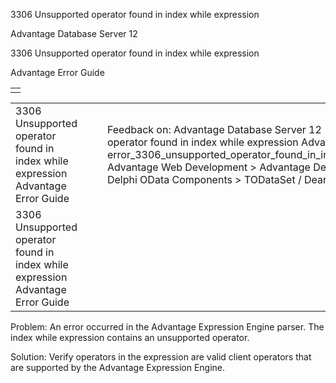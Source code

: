 3306 Unsupported operator found in index while expression




Advantage Database Server 12  

3306 Unsupported operator found in index while expression

Advantage Error Guide

|  |
| --- |
|  |

|  |  |  |  |  |
| --- | --- | --- | --- | --- |
| 3306 Unsupported operator found in index while expression  Advantage Error Guide |  |  | Feedback on: Advantage Database Server 12 - 3306 Unsupported operator found in index while expression Advantage Error Guide error\_3306\_unsupported\_operator\_found\_in\_index\_while\_expression Advantage Web Development > Advantage Delphi OData Client > Delphi OData Components > TODataSet / Dear Support Staff, |  |
| 3306 Unsupported operator found in index while expression  Advantage Error Guide |  |  |  |  |

Problem: An error occurred in the Advantage Expression Engine parser. The index while expression contains an unsupported operator.

Solution: Verify operators in the expression are valid client operators that are supported by the Advantage Expression Engine.